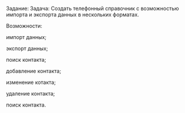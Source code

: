 Задание:
Задача: Создать телефонный справочник с возможностью импорта и экспорта данных в нескольких форматах.

Возможности:

импорт данных;

экспорт данных;

поиск контакта;

добавление контакта;

изменение котакта;

удаление контакта;

поиск контакта.
